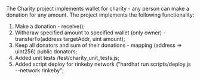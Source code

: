 The Charity project implements wallet for charity - any person can make a donation for any amount.
The project implements the following functionality:
1) Make a donation - receive();
2) Withdraw specified amount to specified wallet (only owner) - transferTo(address targetAddr, uint amount);
3) Keep all donators and sum of their donations - mapping (address => uint256) public donators;
4) Added unit tests /test/charity_unit_tests.js;
5) Added script deploy for rinkeby network ("hardhat run scripts/deploy.js --network rinkeby";